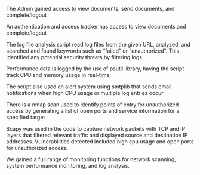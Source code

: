 The Admin gained access to view documents, send documents, and complete/logout

An authentication and access tracker has access to view documents and complete/logout

The log file analysis script read log files from the given URL, analyzed, and searched and found keywords such as “failed” or “unauthorized”.  This identified any potential security threats by filtering logs.

Performance data is logged by the use of psutil library, having the script track CPU and memory usage in real-time 

The script also used an alert system using smtplib that sends email notifications when high CPU usage or multiple log entries occur 

There is a nmap scan used to identify points of entry for unauthorized access by generating a list of open ports and service information for a specified target

Scapy was used in the code to capture network packets with TCP and IP layers that filtered relevant traffic and displayed source and destination IP addresses.  Vulnerabilities detected included high cpu usage and open ports for unauthorized access.

We gained a full range of monitoring functions for network scanning, system performance monitoring, and log analysis.  

